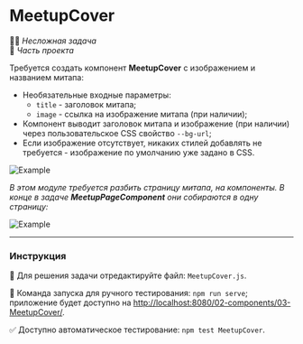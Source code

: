 # MeetupCover

👶🏻 _Несложная задача_\
💼 _Часть проекта_

<!--start_statement-->

Требуется создать компонент **MeetupCover** с изображением и названием митапа:

- Необязательные входные параметры:
  - `title` - заголовок митапа;
  - `image` - ссылка на изображение митапа (при наличии);
- Компонент выводит заголовок митапа и изображение (при наличии) через пользовательское CSS свойство `--bg-url`;
- Если изображение отсутствует, никаких стилей добавлять не требуется - изображение по умолчанию уже задано в CSS.

<img src="https://i.imgur.com/FIWQbzK.png" alt="Example" style="max-width: 100%" />

_В этом модуле требуется разбить страницу митапа, на компоненты. В конце в задаче **MeetupPageComponent** они собираются
в одну страницу:_

<img src="https://i.imgur.com/gZFOxnY.png" style="max-width: 50%"  alt="Example"/>

<!--end_statement-->

---

### Инструкция

📝 Для решения задачи отредактируйте файл: `MeetupCover.js`.

🚀 Команда запуска для ручного тестирования: `npm run serve`;\
приложение будет доступно на [http://localhost:8080/02-components/03-MeetupCover/](http://localhost:8080/02-components/03-MeetupCover/).

✅ Доступно автоматическое тестирование: `npm test MeetupCover`.

